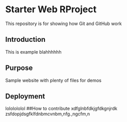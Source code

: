 # Starter Web RProject

This repository is for showing how Git and GitHub work

## Introduction

This is example blahhhhhh
## Purpose

Sample website with plenty of files for demos


## Deployment
lololololol
##How to contribute
xdfglnbfdkjgfdkgnjrdk
zsfdopjdsgfklfdnbmcvnbm,nfg.,ngcfm,n